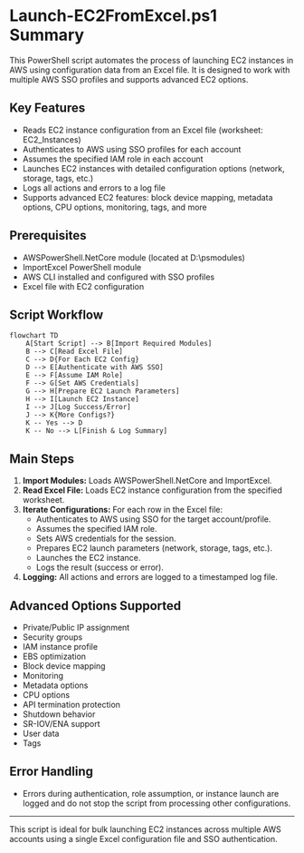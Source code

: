 # Launch-EC2FromExcel.ps1 Summary

This PowerShell script automates the process of launching EC2 instances in AWS using configuration data from an Excel file. It is designed to work with multiple AWS SSO profiles and supports advanced EC2 options.

## Key Features
- Reads EC2 instance configuration from an Excel file (worksheet: EC2_Instances)
- Authenticates to AWS using SSO profiles for each account
- Assumes the specified IAM role in each account
- Launches EC2 instances with detailed configuration options (network, storage, tags, etc.)
- Logs all actions and errors to a log file
- Supports advanced EC2 features: block device mapping, metadata options, CPU options, monitoring, tags, and more

## Prerequisites
- AWSPowerShell.NetCore module (located at D:\psmodules)
- ImportExcel PowerShell module
- AWS CLI installed and configured with SSO profiles
- Excel file with EC2 configuration

## Script Workflow

```mermaid
flowchart TD
    A[Start Script] --> B[Import Required Modules]
    B --> C[Read Excel File]
    C --> D{For Each EC2 Config}
    D --> E[Authenticate with AWS SSO]
    E --> F[Assume IAM Role]
    F --> G[Set AWS Credentials]
    G --> H[Prepare EC2 Launch Parameters]
    H --> I[Launch EC2 Instance]
    I --> J[Log Success/Error]
    J --> K{More Configs?}
    K -- Yes --> D
    K -- No --> L[Finish & Log Summary]
```

## Main Steps
1. **Import Modules:** Loads AWSPowerShell.NetCore and ImportExcel.
2. **Read Excel File:** Loads EC2 instance configuration from the specified worksheet.
3. **Iterate Configurations:** For each row in the Excel file:
    - Authenticates to AWS using SSO for the target account/profile.
    - Assumes the specified IAM role.
    - Sets AWS credentials for the session.
    - Prepares EC2 launch parameters (network, storage, tags, etc.).
    - Launches the EC2 instance.
    - Logs the result (success or error).
4. **Logging:** All actions and errors are logged to a timestamped log file.

## Advanced Options Supported
- Private/Public IP assignment
- Security groups
- IAM instance profile
- EBS optimization
- Block device mapping
- Monitoring
- Metadata options
- CPU options
- API termination protection
- Shutdown behavior
- SR-IOV/ENA support
- User data
- Tags

## Error Handling
- Errors during authentication, role assumption, or instance launch are logged and do not stop the script from processing other configurations.

---

This script is ideal for bulk launching EC2 instances across multiple AWS accounts using a single Excel configuration file and SSO authentication.
